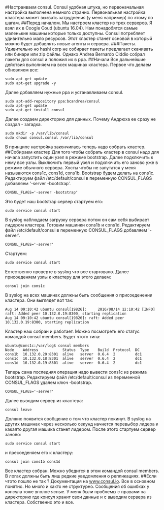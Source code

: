 #Настраиваем consul.
Consul удобная штука, но первоначальная настройка выполнена немного странно. 
Первональная настройка кластера может вызвать затруднения (у меня например) по этому по шагам.
##Перед началом.
Мы настроем кластер из трех серверов. Я взял их в Coogle Coud (ubuntu 16.04). Нам понадобятся самые маленькие машины которые только доступны.
Consul потребляет удивительно мало ресурсов. 
Этот кластер станет основой в который можно будет добавлять новые агенты и сервера.
###Пакеты.
Удивительно но hashi corp не собирает пакеты предлагает скачивать или бинари или zip файлы. Однако Andrea Bernardo Ciddio собрал пакеты для consul и положил их в ppa.
##Начали
Все дальнейшие действия выполняем на всех машинах кластера.
Первое что делаем обновляем все:
```
sudo apt-get update
sudo apt-get upgrade -y
```
Далее добавляем нужные ppa и устанавливаем consul.
````
sudo apt-add-repository ppa:bcandrea/consul
sudo apt-get update
sudo apt-get install consul
````
Далее создаем директорию для данных. Почему Андрюха ее сразу не создал - загадка.
````
sudo mkdir -p /var/lib/consul
sudo chown consul.consul /var/lib/consul
````
В принципе настройка закончилась теперь надо собрать кластер.
##Собираем кластер
Для того чтобы собрать кластер в consul надо для начала запустить один узел в режиме bootstrap. Далее подключить к нему все узлы. 
Выключить первый узел и подключить его заново уже в режиме обычного сервера. 
Хосты чтобы не запутатся у меня называются cons1c, cons1d, cons1b. Bootstrap будем делать на cons1c.
Редактируем файл /etc/default/consul в переменную CONSUL_FLAGS добавляем '-server -bootstrap'. 
```
CONSUL_FLAGS='-server -bootstrap'
````  
Это будет наш bootstrap сервер стартуем его:

````
sudo service consul start
````
В syslog наблюдаем загрузку сервера потом он сам себя выбирает лидером кластера. 
Готовим машинки cons1b и cons1d. 
Редактируем файл /etc/default/consul в переменную CONSUL_FLAGS добавляем '-server'. 
```
CONSUL_FLAGS='-server'
````  
Стартуем:
````
sudo service consul start
````
Естественно проверте в syslog что все стартовало.
Далее присоеденяем узлы к кластеру для этого делаем:
````
consul join cons1c
````
В syslog на всех машинах должны быть сообщения о присоеденении кластера. Они выглядет вот так:
````
Aug 14 09:10:42 ubuntu consul[19826]:     2016/08/14 12:10:42 [INFO] raft: Added peer 10.132.0.19:8300, starting replication
Aug 14 09:10:42 ubuntu consul[19826]: raft: Added peer 10.132.0.19:8300, starting replication
````
Кластер наш собран и работает. Можно посмотреть его статус командой consul members. Будет чтото типа:
```
ubuntu@cons1c:/var/log$ consul members
Node    Address           Status  Type    Build  Protocol  DC
cons1b  10.132.0.20:8301  alive   server  0.6.4  2         dc1
cons1c  10.132.0.18:8301  alive   server  0.6.4  2         dc1
cons1d  10.132.0.19:8301  alive   server  0.6.4  2         dc1
```
Теперь сама последняя операция надо вывести cons1c из режима bootstrap.
Редактируем файл /etc/default/consul из переменной CONSUL_FLAGS удалем ключ -bootstrap. 
```
CONSUL_FLAGS='-server'
````  
Далее выводим сервер из кластера:
```
consul leave
```
Должно появится сообщение о том что кластер покинут. В syslog на других машинах через несколько секунд начнется перевыбор лидера и какаято другая машика станет лидером.
После этого стартуем сервер заново:
````
sudo service consul start
````
и пресоеденяем его к кластеру:
```
consul join cons1b cons1d
``` 
Все кластер собран. Можно убедится в этом командой consul members. В логах должны быть лиш редкие уведомления о репликациях.
##Если чтото пошло не так ?
Документация на www.consul.io. Все в основном понятно. Но много и както не структурно. Сообщения об ошибках у консула тоже вполне ясные.
У меня были проблемы с правами на директорию где консул хранит свои данные и с выводим сервера из кластера. Собственно это и все.
 

